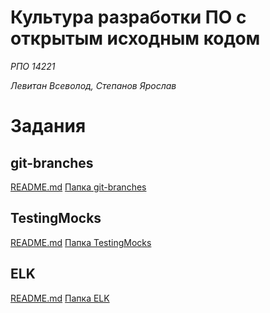 # Культура разработки ПО с открытым исходным кодом

_РПО 14221_

_Левитан Всеволод, Степанов Ярослав_

# Задания

## git-branches

[README.md](./git-branches/README.md)
[Папка git-branches](./git-branches/)

## TestingMocks

[README.md](./TestingMocks/README.md)
[Папка TestingMocks](./TestingMocks/)

## ELK

[README.md](./ELK/README.md)
[Папка ELK](./ELK/)

